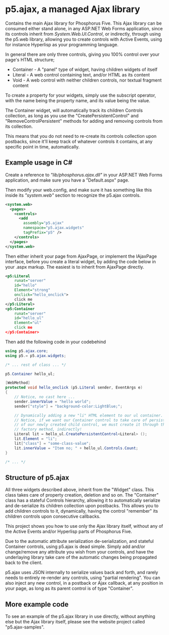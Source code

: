 p5.ajax, a managed Ajax library
========

Contains the main Ajax library for Phosphorus Five. This Ajax library can be consumed
either stand alone, in any ASP.NET Web Forms application, since its controls inherit from
_System.Web.UI.Control_, or indirectly, through using the p5.web library, allowing
you to create controls with Active Events, using for instance Hyperlisp as your programming 
language.

In general there are only three controls, giving you 100% control over your page's HTML
structure;

* Container - A "panel" type of widget, having children widgets of itself
* Literal - A web control containing text, and/or HTML as its content
* Void - A web control with neither children controls, nor textual fragment content

To create a property for your widgets, simply use the subscript operator, with
the name being the property name, and its value being the value.

The Container widget, will automatically track its children Controls collection,
as long as you use the "CreatePersistentControl" and "RemoveControlPersistent" methods
for adding and removing controls from its collection.

This means that you do not need to re-create its controls collection upon postbacks,
since it'll keep track of whatever controls it contains, at any specific point in time,
automatically.

## Example usage in C#

Create a reference to *"lib/phosphorus.ajax.dll"* in your ASP.NET Web Forms application,
and make sure you have a "Default.aspx" page.

Then modify your web.config, and make sure it has something like this inside its 
*"system.web"* section to recognize the p5.ajax controls.

```xml
<system.web>
  <pages>
    <controls>
      <add 
        assembly="p5.ajax" 
        namespace="p5.ajax.widgets" 
        tagPrefix="p5" />
    </controls>
  </pages>
</system.web>
```

Then either inherit your page from AjaxPage, or implement the IAjaxPage interface, 
before you create a literal widget, by adding the code below in your .aspx markup.
The easiest is to inherit from AjaxPage directly.

```xml
<p5:Literal
    runat="server"
    id="hello"
    Element="strong"
    onclick="hello_onclick">
    click me
</p5:Literal>
<p5:Container
    runat="server"
    id="hello_ul"
    Element="ul"
    click me
</p5:Container>
```

Then add the following code in your codebehind

```csharp
using p5.ajax.core;
using p5.= p5.ajax.widgets;

/* ... rest of class ... */

p5.Container hello_ul;

[WebMethod]
protected void hello_onclick (p5.Literal sender, EventArgs e)
{
    // Notice, no cast here ...
    sender.innerValue = "hello world";
    sender["style"] = "background-color:LightBlue;";

    // Dynamically adding a new "li" HTML element to our ul container.
    // Notice, if we want our Container control to take care of persistence
    // of our newly created child control, we must create it through the Container's
    // factory method, indirectly!
    Literal lit = hello_ul.CreatePersistentControl<Literal> ();
    lit.Element = "li";
    lit["class"] = "some-class-value";
    lit.innerValue = "Item no; " + hello_ul.Controls.Count;
}

/* ... */
```

## Structure of p5.ajax

All three widgets described above, inherit from the "Widget" class. This class takes
care of property creation, deletion and so on. The "Container" class has a stateful
Controls hierarchy, allowing it to automatically serialize and de-serialize its children
collection upon postbacks. This allows you to add children controls to it, dynamically,
having the control "remember" its children controls upon consecutive callbacks.

This project shows you how to use only the Ajax library itself, without any of the 
Active Events and/or Hyperlisp parts of Phosphorus Five.

Due to the automatic attribute serialization de-serialization, and stateful Container
controls, using p5.ajax is dead simple. Simply add and/or change/remove any attribute
you wish from your controls, and have the underlaying library take care of the automatic 
changes being propagated back to the client.

p5.ajax uses JSON internally to serialize values back and forth, and rarely needs to
entirely re-render any controls, using "partial rendering". You can also inject any
new control, in a postback or Ajax callback, at any position in your page, as long
as its parent control is of type "Container".

## More example code

To see an example of the p5.ajax library in use directly, without anything else but the
Ajax library itself, please see the website project called "p5.ajax-samples".


